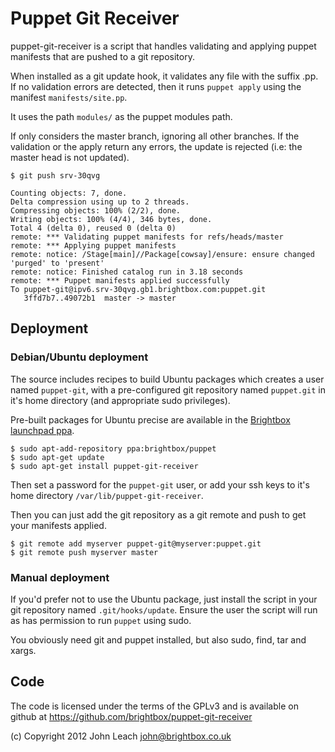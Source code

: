 # Puppet Git Receiver

puppet-git-receiver is a script that handles validating and applying
puppet manifests that are pushed to a git repository.

When installed as a git update hook, it validates any file with the
suffix .pp. If no validation errors are detected, then it runs `puppet
apply` using the manifest `manifests/site.pp`.

It uses the path `modules/` as the puppet modules path.

If only considers the master branch, ignoring all other branches. If
the validation or the apply return any errors, the update is rejected
(i.e: the master head is not updated).

    $ git push srv-30qvg
    
    Counting objects: 7, done.
    Delta compression using up to 2 threads.
    Compressing objects: 100% (2/2), done.
    Writing objects: 100% (4/4), 346 bytes, done.
    Total 4 (delta 0), reused 0 (delta 0)
    remote: *** Validating puppet manifests for refs/heads/master
    remote: *** Applying puppet manifests
    remote: notice: /Stage[main]//Package[cowsay]/ensure: ensure changed 'purged' to 'present'
    remote: notice: Finished catalog run in 3.18 seconds
    remote: *** Puppet manifests applied successfully
    To puppet-git@ipv6.srv-30qvg.gb1.brightbox.com:puppet.git
       3ffd7b7..49072b1  master -> master

## Deployment

### Debian/Ubuntu deployment

The source includes recipes to build Ubuntu packages which creates a
user named `puppet-git`, with a pre-configured git repository named
`puppet.git` in it's home directory (and appropriate sudo privileges).

Pre-built packages for Ubuntu precise are available in the
[Brightbox launchpad ppa](https://launchpad.net/~brightbox/+archive/puppet).

    $ sudo apt-add-repository ppa:brightbox/puppet
    $ sudo apt-get update
    $ sudo apt-get install puppet-git-receiver

Then set a password for the `puppet-git` user, or add your ssh keys to
it's home directory `/var/lib/puppet-git-receiver`.

Then you can just add the git repository as a git remote and push to
get your manifests applied.

    $ git remote add myserver puppet-git@myserver:puppet.git
	$ git remote push myserver master

### Manual deployment

If you'd prefer not to use the Ubuntu package, just install the script
in your git repository named `.git/hooks/update`. Ensure the user the
script will run as has permission to run `puppet` using sudo.

You obviously need git and puppet installed, but also sudo, find, tar
and xargs.

## Code

The code is licensed under the terms of the GPLv3 and is available on
github at https://github.com/brightbox/puppet-git-receiver

(c) Copyright 2012 John Leach <john@brightbox.co.uk>
